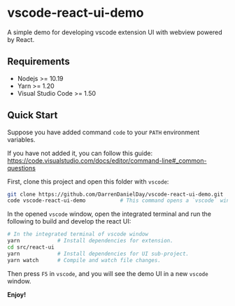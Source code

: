 # vscode-react-ui-demo

A simple demo for developing vscode extension UI with webview powered by React.

## Requirements

- Nodejs >= 10.19
- Yarn >= 1.20
- Visual Studio Code >= 1.50

## Quick Start

Suppose you have added command `code` to your `PATH` environment variables.

If you have not added it, you can follow this guide: <https://code.visualstudio.com/docs/editor/command-line#_common-questions>

First, clone this project and open this folder with `vscode`:

```sh
git clone https://github.com/DarrenDanielDay/vscode-react-ui-demo.git
code vscode-react-ui-demo           # This command opens a `vscode` window.
```

In the opened `vscode` window, open the integrated terminal and run the following to build and develop the react UI:

```sh
# In the integrated terminal of vscode window
yarn            # Install dependencies for extension.
cd src/react-ui
yarn            # Install dependencies for UI sub-project.
yarn watch      # Compile and watch file changes.
```

Then press `F5` in `vscode`, and you will see the demo UI in a new `vscode` window.

**Enjoy!**
